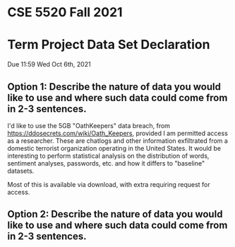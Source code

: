 # CSE 5520 Fall 2021

# Term Project Data Set Declaration

Due 11:59 Wed Oct 6th, 2021 

## Option 1: Describe the nature of data you would like to use and where such data could come from in 2-3 sentences.

I'd like to use the 5GB "OathKeepers" data breach, from https://ddosecrets.com/wiki/Oath_Keepers, provided I am permitted access as a researcher. These are chatlogs and other information exfiltrated from a domestic terrorist organization operating in the United States. It would be interesting to perform statistical analysis on the distribution of words, sentiment analyses, passwords, etc. and how it differs to "baseline" datasets.

Most of this is available via download, with extra requiring request for access.

## Option 2:  Describe the nature of data you would like to use and where such data could come from in 2-3 sentences.

